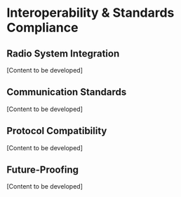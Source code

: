 # Interoperability & Standards Compliance

<!-- Guiding prompts - remove when drafting:
• Address integration with existing Dubai Police radio systems
• Detail communication standards and protocols supported
• Explain cross-platform compatibility (Android, tactical radios)
• Reference NATO and military communication standards
• Address security protocols and encryption compatibility
• Include future-proofing and upgrade path considerations
-->

## Radio System Integration

[Content to be developed]

## Communication Standards

[Content to be developed]

## Protocol Compatibility

[Content to be developed]

## Future-Proofing

[Content to be developed]

<!-- Content development notes:
• Target: 300 words
• Priority: HIGH
• Next: Research Dubai Police current radio infrastructure
• Consider: Standards compliance requirements
-->